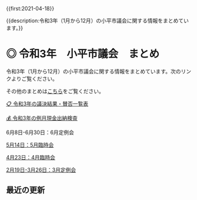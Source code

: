 {{first:2021-04-18}}

{{description:令和3年（1月から12月）の小平市議会に関する情報をまとめています。}}

# ◎ 令和3年　小平市議会　まとめ

令和3年（1月から12月）の小平市議会に関する情報をまとめています。次のリンクよりご覧ください。

その他のまとめは[こちら](https://yasutakeyohei.com/books/)をご覧ください。

[📋 令和3年の議決結果・賛否一覧表](./kekka-ichiran.md)

[💰 令和3年の例月現金出納検査](./reigetu.md)


6月8日-6月30日：6月定例会

[5月14日：5月臨時会](./20210514_rinjikai/index.md)

[4月23日：4月臨時会](./20210423_rinjikai/index.md)

[2月19日-3月26日：3月定例会](./20210219_teireikai/index.md)

## 最近の更新
<!-- recent updates -->